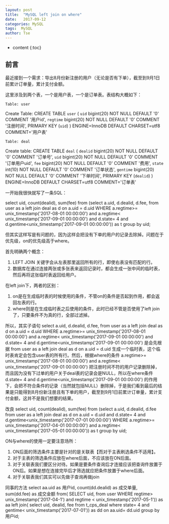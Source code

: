 ```yaml
---
layout: post
title:  "MySQL left join on where"
date:   2017-09-12
categories: MySQL
tags:  MySQL
author: Tse
---
```


* content
{:toc}

## 前言

最近接到一个需求：导出8月份新注册的用户（无论是否有下单），截至到9月1日前累计订单量，累计支付金额。

这里涉及到两个表，一个是用户表，一个是订单表。表结构大概如下：


	Table: user
Create Table: CREATE TABLE `user` (
	`uid` bigint(20) NOT NULL DEFAULT '0' COMMENT '用户id',
	`regtime` bigint(20) NOT NULL DEFAULT '0' COMMENT '注册时间',
	PRIMARY KEY (`uid`)
) ENGINE=InnoDB DEFAULT CHARSET=utf8 COMMENT='用户表'

	
	Table: deal
Create table: CREATE TABLE `deal` (
	`dealid` bigint(20) NOT NULL DEFAULT '0' COMMENT '订单号',
	`uid` bigint(20) NOT NULL DEFAULT '0' COMMENT '订单用户uid',
	`fee` bigint(20) NOT NULL DEFAULT '0' COMMENT '费用',
	`state` int(10) NOT NULL DEFAULT '0' COMMENT '订单状态',
	`gentime` bigint(20) NOT NULL DEFAULT '0' COMMENT '下单时间',
	PRIMARY KEY (`dealid`)
) ENGINE=InnoDB DEFAULT CHARSET=utf8 COMMENT='订单表'


一开始我很快就写了一条SQL：


select uid, count(dealid), sum(fee) from 
(select a.uid, d.dealid, d.fee, from user as a left join deal as d on a.uid = d.uid
WHERE a.regtime>= unix_timestamp('2017-08-01 00:00:00') and a.regtime< unix_timestamp('2017-09-01 00:00:00') and
d.state= 4 and d.gentime<unix_timestamp('2017-09-01 00:00:00')) as t
group by uid;



但其实这样写是有问题的，因为这样会把没有下单的用户的记录去除掉。问题在于优先级，on的优先级高于where。

首先明确两个概念：

1. LEFT JOIN 关键字会从左表那里返回所有的行，即使右表没有匹配的行。
2. 数据库在通过连接两张或多张表来返回记录时，都会生成一张中间的临时表，然后再将这张临时表返回给用户。

在left join下，两者的区别：

1. on是在生成临时表的时候使用的条件，不管on的条件是否起到作用，都会返回左表的行。
2. where则是在生成临时表之后使用的条件，此时已经不管是否使用了left join了，只要条件不为真的行，全部过滤掉。

所以，其实子语句 select a.uid, d.dealid, d.fee, from user as a left join deal as d on a.uid = d.uid WHERE a.regtime>= unix_timestamp('2017-08-01 00:00:00') and a.regtime< unix_timestamp('2017-09-01 00:00:00') and
d.state= 4 and d.gentime<unix_timestamp('2017-09-01 00:00:00') 是会先根据 from user as a left join deal as d on a.uid = d.uid 生成一个临时表，这个临时表肯定会包含user表的所有行。然后，根据where的条件 a.regtime>= unix_timestamp('2017-08-01 00:00:00') and a.regtime< unix_timestamp('2017-09-01 00:00:00') 把注册时间不符的用户记录删除掉，而且因为没有下过单的用户关于deal表的记录会是NULL，所以在where条件 d.state= 4 and d.gentime<unix_timestamp('2017-09-01 00:00:00') 的作用下，会把不符合条件的记录（当然就包括NULL）删除掉，于是我们看到最后的结果是只能得到8月份新注册且有下单的用户，截至到9月1日前累计订单量，累计支付金额，这并不是我们想要的结果。

改良
select uid, count(dealid), sum(fee) from (select a.uid, d.dealid, d.fee from user as a left join deal as d on a.uid = d.uid
and d.state= 4
   and d.gentime<unix_timestamp('2017-07-01 00:00:00') WHERE a.regtime>= unix_timestamp('2017-04-01 00:00:00')
   and a.regtime< unix_timestamp('2017-05-01 00:00:00')) as t
group by uid;

ON与where的使用一定要注意场所：



1. ON后面的筛选条件主要是针对的是关联表【而对于主表刷选条件不适用】。
2. 对于主表的筛选条件应放在where后面，不应该放在ON后面。
3. 对于关联表我们要区分对待。如果是要条件查询后才连接应该把查询件放置于ON后。如果是想在连接完毕后才筛选就应把条件放置于where后面。
4. 对于关联表我们其实可以先做子查询再做join


同事的方法
select aa.uid as 用户id,
       count(dd.dealid) as 成交单量,
       sum(dd.fee) as 成交金额 
  from(
SELECT uid,
  from user
 WHERE regtime> unix_timestamp('2017-04-1')
   and regtime < unix_timestamp('2017-05-1')) as aa
  left join(
select uid, dealid, fee from t_cps_deal
 where state= 4
   and gentime< unix_timestamp('2017-07-01')) as dd on aa.uid= dd.uid
 group by 用户id;
